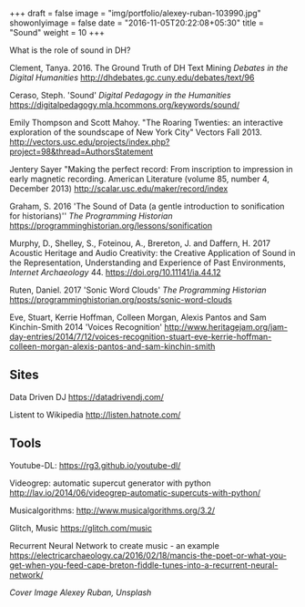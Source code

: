 +++
draft = false
image = "img/portfolio/alexey-ruban-103990.jpg"
showonlyimage = false
date = "2016-11-05T20:22:08+05:30"
title = "Sound"
weight = 10
+++

What is the role of sound in DH?

<!--more-->

Clement, Tanya. 2016. The Ground Truth of DH Text Mining _Debates in the Digital Humanities_ <http://dhdebates.gc.cuny.edu/debates/text/96>

Ceraso, Steph. 'Sound' _Digital Pedagogy in the Humanities_ <https://digitalpedagogy.mla.hcommons.org/keywords/sound/>

Emily Thompson and Scott Mahoy. "The Roaring Twenties: an interactive exploration of the soundscape of New York City" Vectors Fall 2013. http://vectors.usc.edu/projects/index.php?project=98&thread=AuthorsStatement

Jentery Sayer "Making the perfect record: From inscription to impression in early magnetic recording. American Literature (volume 85, number 4, December 2013) http://scalar.usc.edu/maker/record/index

Graham, S. 2016 'The Sound of Data (a gentle introduction to sonification for historians)'' _The Programming Historian_ <https://programminghistorian.org/lessons/sonification>

Murphy, D., Shelley, S., Foteinou, A., Brereton, J. and Daffern, H. 2017 Acoustic Heritage and Audio Creativity: the Creative Application of Sound in the Representation, Understanding and Experience of Past Environments, _Internet Archaeology_ 44. <https://doi.org/10.11141/ia.44.12>

Ruten, Daniel. 2017 'Sonic Word Clouds' _The Programming Historian_ <https://programminghistorian.org/posts/sonic-word-clouds>

Eve, Stuart, Kerrie Hoffman, Colleen Morgan, Alexis Pantos and Sam Kinchin-Smith 2014 'Voices Recognition' <http://www.heritagejam.org/jam-day-entries/2014/7/12/voices-recognition-stuart-eve-kerrie-hoffman-colleen-morgan-alexis-pantos-and-sam-kinchin-smith>

## Sites
Data Driven DJ <https://datadrivendj.com/>

Listent to Wikipedia <http://listen.hatnote.com/>

## Tools
Youtube-DL: <https://rg3.github.io/youtube-dl/>

Videogrep: automatic supercut generator with python <http://lav.io/2014/06/videogrep-automatic-supercuts-with-python/>

Musicalgorithms: <http://www.musicalgorithms.org/3.2/>

Glitch, Music <https://glitch.com/music>

Recurrent Neural Network to create music - an example <https://electricarchaeology.ca/2016/02/18/mancis-the-poet-or-what-you-get-when-you-feed-cape-breton-fiddle-tunes-into-a-recurrent-neural-network/>

_Cover Image Alexey Ruban, Unsplash_
